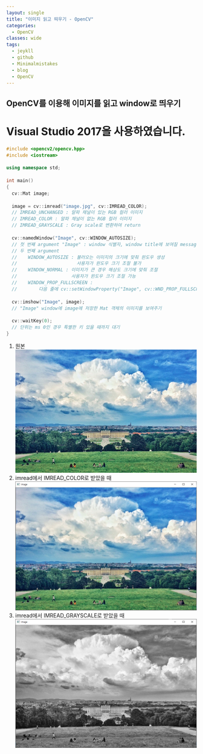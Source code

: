 ```yaml
---
layout: single
title: "이미지 읽고 띄우기 - OpenCV"
categories:
  - OpenCV
classes: wide
tags:
  - jeykll
  - github
  - Minimalmistakes
  - blog
  - OpenCV
---
```


## OpenCV를 이용해 이미지를 읽고 window로 띄우기

# Visual Studio 2017을 사용하였습니다.

```c++
#include <opencv2/opencv.hpp>
#include <iostream>

using namespace std;

int main()
{
  cv::Mat image;

  image = cv::imread("image.jpg", cv::IMREAD_COLOR);
  // IMREAD_UNCHANGED : 알파 채널이 있는 RGB 컬러 이미지
  // IMREAD_COLOR : 알파 채널이 없는 RGB 컬러 이미지
  // IMREAD_GRAYSCALE : Gray scale로 변환하여 return

  cv::namedWindow("Image", cv::WINDOW_AUTOSIZE);
  // 첫 번째 argument "Image" : window 식별자, window title에 보여질 message
  // 두 번째 argument
  //    WINDOW_AUTOSIZE : 불러오는 이미지의 크기에 맞춰 윈도우 생성
  //                      사용자가 윈도우 크기 조절 불가
  //    WINDOW_NORMAL : 이미지가 큰 경우 해상도 크기에 맞춰 조절
  //                    사용자가 윈도우 크기 조절 가능
  //    WINDOW_PROP_FULLSCREEN :
  //        다음 줄에 cv::setWindowProperty("Image", cv::WND_PROP_FULLSCREEN, cv::WINDOW_FULLSCREEN);를 추가하며 전체 화면으로 윈도우 생성

  cv::imshow("Image", image);
  // "Image" window에 image에 저장한 Mat 객체의 이미지를 보여주기

  cv::waitKey(0);
  // 단위는 ms 0인 경우 특별한 키 있을 때까지 대기
}
```
1. 원본
![원본](/img/image.jpg)
2. imread에서 IMREAD_COLOR로 받았을 때
![IMREAD_COLOR](/img/image_color.png)
3. imread에서 IMREAD_GRAYSCALE로 받았을 때
![N=1_Example](/img/image_grayscale.png)
 
